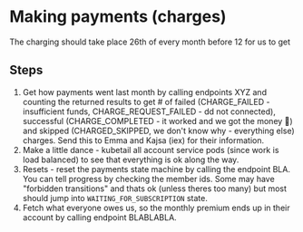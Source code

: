 # Making payments (charges)

The charging should take place 26th of every month before 12 for us to get 

## Steps

1. Get how payments went last month by calling endpoints XYZ and counting the returned results to get # of failed (CHARGE_FAILED - insufficient funds, CHARGE_REQUEST_FAILED - dd not connected), successful (CHARGE_COMPLETED - it worked and we got the money 🎉)  and skipped (CHARGED_SKIPPED, we don't know why - everything else) charges. Send this to Emma and Kajsa (iex) for their information.
1. Make a little dance - kubetail all account service pods (since work is load balanced) to see that everything is ok along the way. 
1. Resets - reset the payments state machine by calling the endpoint BLA. You can tell progress by checking the member ids. Some may have "forbidden transitions" and thats ok (unless theres too many) but most should jump into `WAITING_FOR_SUBSCRIPTION` state.
1. Fetch what everyone owes us, so the monthly premium ends up in their account by calling endpoint BLABLABLA.

